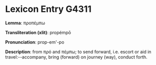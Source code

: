 # Lexicon Entry G4311

**Lemma**: προπέμπω

**Transliteration (xlit)**: propémpō

**Pronunciation**: prop-em'-po

**Description**:
from πρό and πέμπω; to send forward, i.e. escort or aid in travel:--accompany, bring (forward) on journey (way), conduct forth.
